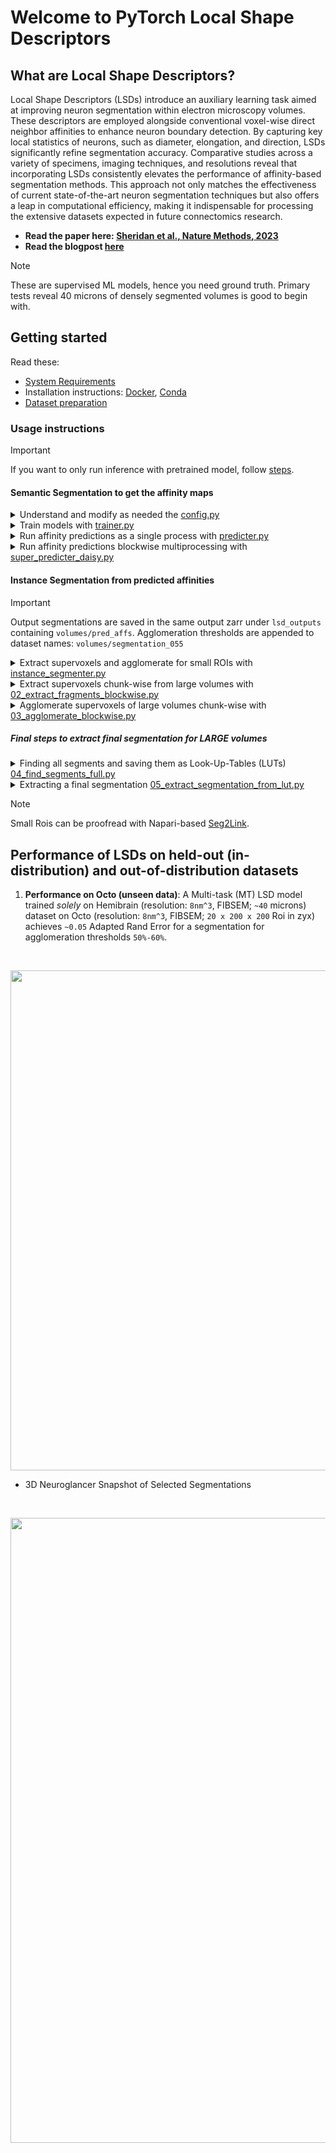 # Welcome to PyTorch Local Shape Descriptors

## What are Local Shape Descriptors?

Local Shape Descriptors (LSDs) introduce an auxiliary learning task aimed at improving neuron segmentation within electron microscopy volumes. These descriptors are employed alongside conventional voxel-wise direct neighbor affinities to enhance neuron boundary detection. By capturing key local statistics of neurons, such as diameter, elongation, and direction, LSDs significantly refine segmentation accuracy. Comparative studies across a variety of specimens, imaging techniques, and resolutions reveal that incorporating LSDs consistently elevates the performance of affinity-based segmentation methods. This approach not only matches the effectiveness of current state-of-the-art neuron segmentation techniques but also offers a leap in computational efficiency, making it indispensable for processing the extensive datasets expected in future connectomics research.

- **Read the paper here: [Sheridan et al., Nature Methods, 2023](https://www.nature.com/articles/s41592-022-01711-z)**
- **Read the blogpost [here](https://localshapedescriptors.github.io/)**

> [!Note]
> These are supervised ML models, hence you need ground truth. Primary tests reveal 40 microns of densely segmented volumes is good to begin with.
 
## Getting started

Read these:

- [System Requirements](docs/source/systemrequirements.rst)
- Installation instructions: [Docker](docker/readme.md), [Conda](conda_env/readme.md)
- [Dataset preparation](data_utils/download_data)

### Usage instructions

>[!IMPORTANT]
> If you want to only run inference with pretrained model, follow [steps](https://github.com/Mohinta2892/catena/blob/dev/local_shape_descriptors/docs/source/neuron_segmentation/inference_w_pretrained.rst).



#### Semantic Segmentation to get the affinity maps

<details close>
 <summary>Understand and modify as needed the <a href="config/config.py">config.py</a></summary>

<br>

<strong> For training models </strong> <br>
`config.py` contains `SYSTEM`, `DATA`, `PREPROCESS`, `TRAIN`, `MODEL_ISO` (for isotropic datesets) and `MODEL_ANISO` (for anisotropic datasets).
Most of these configurations and hyper-parameters have been populated with default used during experiments.
You may want to modify them to suit your needs. Please look at the commented text adjacent to the hyper-params set to get an idea of what they are.

Separate `config.py` files for public datasets like CREMI, SNEMI, ZEBRAFINCH are provided.

<strong> For running inference with trained models </strong> <br>
`config_predict.py` should be used to run affinity prediction. All configurations set in the file should be automatically picked up by `predicter.py` or `super_predicter_daisy.py`.
Ensure you set the same architectural hyper-parameters under `MODEL_ISO` OR `MODEL_ANISO` for pytorch to load the weights correctly.
Also, ensure you put the data in the correct path inside a `test` folder, and pass the correct `model checkpoint`.

</details>

<details close>
 <summary> Train models with <a href="trainer.py">trainer.py</a></summary>
<br>
<strong> For training models </strong> <br>

Set the hyper-params in the `config.py` file and then run:

```
python trainer.py -c config_cremi.py
```

Note: When a config file is not passed, the default is `config.py`.

</details>

<details close>
 <summary> Run affinity predictions as a single process with <a href="predicter.py">predicter.py</a></summary>

<br>

You can place as many datasets in the `test` folder of your `BRAIN_VOLUME` as you want. Each will be processed but sequentially.

Download **pretrained** models from [here](https://www.dropbox.com/scl/fo/uxmoj3v6i8mos6lwjjvio/h?rlkey=w10iia8rd8alkx3i67u88w0er&dl=0). These models have mostly been trained with default architectural params. We will share more details sooner.

Please modify `config_predict.py` to match your `config.py` used during training. Check **above** for details.

<strong> Run prediction </strong> <br>

```
python predicter.py
```

Note: `predicter.py` does not accept a `config.py` args yet! Hence, all changes must be made in `config_predict.py` as this is default.

</details>

<details>
<summary> Run affinity predictions blockwise multiprocessing with <a href="super_predicter_daisy.py">super_predicter_daisy.py</a></summary>

> **WARNING** <br>
> THIS HAS ONLY BEEN TESTED WITH 3D VOLUMES.

You can place as many datasets in the `test` folder of your `BRAIN_VOLUME` as you want. Each will be processed but sequentially BUT WILL USE MULTIPLE-WORKERS, which makes the predictions faster.

Download **pretrained** models from [here](https://www.dropbox.com/scl/fo/uxmoj3v6i8mos6lwjjvio/h?rlkey=w10iia8rd8alkx3i67u88w0er&dl=0). These models have mostly been trained with default architectural params. We will share more details sooner.

Please modify `config_predict.py` to match your `config.py` used during training. Check **above** for details.

<strong> Run prediction parallely with Daisy task scheduling </strong> <br>

```
python super_predicter_daisy.py
```

Note: `super_predicter_daisy.py` does not accept a `config.py` args yet! Hence, all changes must be made in `config_predict.py` as this is default.

</details>

#### Instance Segmentation from predicted affinities
>[!IMPORTANT]
> Output segmentations are saved in the same output zarr under `lsd_outputs` containing `volumes/pred_affs`.
> Agglomeration thresholds are appended to dataset names: `volumes/segmentation_055`

<details>
<summary> Extract supervoxels and agglomerate for small ROIs with <a href="instance_segmenter.py">instance_segmenter.py</a></summary>

> **WARNING** <br>
> This script should be used with volumes that fit into memory. Predicted affinities are cast as before watershedding float32, so you should have enough RAM.

You must keep the output affinities under `lsd_outputs` for `instance_segmenter.py` to pick them up.
Edit data paths in `config_predict.py`. Watershed and agglomeration will be run sequentially on all output *zarr* files that contain `volumes/pred_affs`.
<br>


<strong> Run watershed and agglomeration </strong> <br>

```
python instance_segmenter.py
```

</details>

<details>
<summary> Extract supervoxels chunk-wise from large volumes with <a href="02_extract_fragments_blockwise.py">02_extract_fragments_blockwise.py</a></summary>

> **IMPORTANT** <br>
> Install [MongoDB](https://www.mongodb.com/docs/manual/installation/) before you begin. <br>
> Ensure you have `pymongo~=4.3.3` and `daisy~=1.0`

> **WARNING** <br>
> `db_host = "localhost:27017"` and `db_name = "lsd_parallel_fragments"` are hardcoded as these in the script. Yet to be supported via `config_predict.py`. `collection_name` would be auto set to the name of your zarr file.

<strong> Run watershed with daisy chunk-wise</strong> <br>

```
python 02_extract_fragments_blockwise.py
```
**NB: 02_extract_fragments_blockwise.py calls [02_extract_fragments_worker.py](engine/post/02_extract_fragments_worker.py)**

</details>

<details>
<summary> Agglomerate supervoxels of large volumes chunk-wise with <a href="03_agglomerate_blockwise.py">03_agglomerate_blockwise.py</a></summary>

> **WARNING** <br>
> This cannot be run if `02_extract_fragments_blockwise.py` has not been run.

<strong> Run agglomeration with daisy chunk-wise</strong> <br>

```
python 03_agglomerate_blockwise.py
```
**NB: 03_agglomerate_blockwise.py calls [03_agglomerate_worker.py](engine/post/03_agglomerate_worker.py)**
</details>

##### Final steps to extract final segmentation for LARGE volumes

<details>
<summary> Finding all segments and saving them as Look-Up-Tables (LUTs) <a href="engine/post/04_find_segments_full.py">04_find_segments_full.py</a></summary>

> **WARNING** <br>
> This cannot be run if `03_agglomerate_blockwise.py` has not been run. <br>
> **Don't forget to pass `daisy_logs/{filename}_pred_affs/config_0.yaml` from your daisy_logs folder auto-created under `catena/local_shape_descriptors`.** <br>
> Output LUTs are saved under `lsd_outputs`

<strong> Create a LUT file </strong> <br>

```
python 04_find_segments_full.py daisy_logs/{filename}_fragments/config_0.yaml
```
</details>

<details>
<summary> Extracting a final segmentation <a href="engine/post/05_extract_segmentation_from_lut.py">05_extract_segmentation_from_lut.py</a></summary>

> **WARNING** <br>
> This cannot be run if `04_find_segments_full.py` has not been run. <br>
> **Don't forget to pass `daisy_logs/config_0.yml` from your daisy_logs folder auto-created under `catena/local_shape_descriptors`.** <br>
> Final segmentations are saved in the zarr under `lsd_outputs`.

<strong> Extract Segments from LUT </strong> <br>

```
python 05_extract_segmentation_from_lut.py daisy_logs/{filename}_fragments/config_0.yaml
```
</details>

>[!NOTE]
> Small Rois can be proofread with Napari-based [Seg2Link](https://github.com/Mohinta2892/Seg2Link.git).



## Performance of LSDs on held-out (in-distribution) and out-of-distribution datasets

1. **Performance on Octo (unseen data)**: A Multi-task (MT) LSD model trained *solely* on Hemibrain (resolution: `8nm^3`, FIBSEM; `~40` microns) dataset on Octo (resolution: `8nm^3`, FIBSEM; `20 x 200 x 200` Roi in zyx) achieves `~0.05` Adapted Rand Error for a segmentation for agglomeration thresholds `50%-60%`.

<br>
<div>
<p align="center">
<img src='assets/octo-eval-2-1.png' align="center" width=800px>
</p>
</div>

- 3D Neuroglancer Snapshot of Selected Segmentations

<br>
<div>
<p align="center">
<img src='assets/AL-crop-octo-snap.png' align="center" width=1000px>
</p>
</div>
